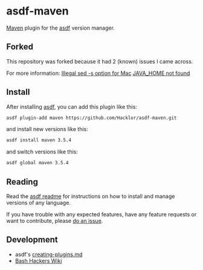 # asdf-maven

[Maven](https://en.wikipedia.org/wiki/Apache_Maven)
plugin for the [asdf](https://github.com/asdf-vm/asdf) version manager.

## Forked
This repository was forked because it had 2 (known) issues I came across.

For more information:
[Illegal sed -s option for Mac](https://github.com/skotchpine/asdf-maven/issues/15)
[JAVA_HOME not found](https://github.com/skotchpine/asdf-maven/issues/22)

## Install

After installing [asdf](https://github.com/asdf-vm/asdf),
you can add this plugin like this:

```bash
asdf plugin-add maven https://github.com/Hacklor/asdf-maven.git
```

and install new versions like this:

```bash
asdf install maven 3.5.4
```

and switch versions like this:

```bash
asdf global maven 3.5.4
```

## Reading

Read the [asdf readme](https://github.com/asdf-vm/asdf)
for instructions on how to install and manage versions of any language.

If you have trouble with any expected features,
have any feature requests or want to contribute,
please [do an issue](https://github.com/skotchpine/asdf-maven/issues).

## Development

- asdf's [creating-plugins.md](https://github.com/asdf-vm/asdf/blob/master/docs/creating-plugins.md)
- [Bash Hackers Wiki](http://wiki.bash-hackers.org/)

